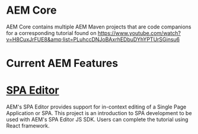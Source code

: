 # AEM Core
AEM Core contains multiple AEM Maven projects that are code companions for a corresponding tutorial found on https://www.youtube.com/watch?v=H8CuxJrFUE8&amp;list=PLuhccDNJoBAxrhEDbuDYhYPTUrSGinsu6

# Current AEM Features

# [SPA Editor](https://github.com/pawan-mittal/aem-core/tree/feature/aem-spa-guides "AEM SPA")

AEM's SPA Editor provides support for in-context editing of a Single Page Application or SPA. This project is an introduction to SPA development to be used with AEM's SPA Editor JS SDK. Users can complete the tutorial using React framework.

